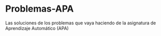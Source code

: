 # Problemas-APA
Las soluciones de los problemas que vaya haciendo de la asignatura de Aprendizaje Automático (APA)